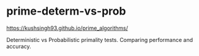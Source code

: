 # prime-determ-vs-prob
https://kushsingh93.github.io/prime_algorithms/

Deterministic vs Probabilistic primality tests. Comparing performance and accuracy.
